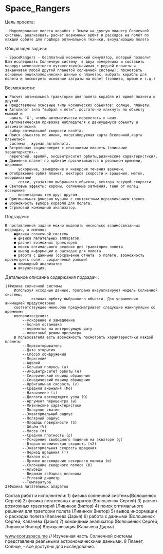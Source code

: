 # Space_Rangers


Цель проекта:

 	- Моделирование полета корабля с Земли на другую планету Солнечной системы, реализовать расчет возможных орбит и расходов на полёт по каждой орбите для подбора оптимальной техники, визуализацию полета



Общая идея задачи:
	
	- SpaceRangers - бесплатный космический симулятор, который позволит Вам исследовать Солнечную систему  в двух измерениях и составить маршрут межпланетного путишествия(начиная с родной планеты и заканчивая любой другой планетой солнечной системы); посмотреть основные энцеклопедические данные о планетах; выбрать корабль для полета и посмотреть основные затраты на полет (топливо, время и т.д.)



Возможности:

	● Расчет оптимальной траектории для полета корабля из одной планеты к другой.
	● Представлены основные типы космических объектов: солнце, планеты.
	● Автопилот типа "выбрал и лети": достаточно кликнуть по объекту мышкой и 
	  нажать 'G', чтобы автоматически перелететь к нему.
	● Автоматическая привязка наблюдателя к движущемуся объекту и автоматический
	  выбор оптимальной скорости полёта.
	● Поиск объектов по имени, масштабируемая карта Вселенной,карта планетной 
	  системы , журнал автопилота.
	● Встроенная энциклопедия с описаниями планеты (описание характеристик-- 
	  перегелий. афелий, эксцентриситет орбиты,физические характеристики). 
	● Движения планет по орбитам просчитываются в реальном времени, возможно 
          ускорение, замедление и инверсия течения времени.
	● Отображение орбит планет, векторов скорости и вращения, меток, координатной 
          сетки, указателя выбранного объекта, вектора текущей скорости.
	● Световые эффекты: короны, солнечные затмения, тени от колец, освещение 
          планетарных тел друг другом.
	● Оригинальная фоновая музыка с контекстным переключением треков.
	● Возможность выбора корабля для полета. 
	● Строковый командный анализатор.



Подзадачи: 

	В поставленной задаче можно выделить несколько взаимосвязанных подзадач, а именно:
		●физика солнечной системы
		● физика летательных аппаратов
		● расчет возможных траекторий 
		● поиск оптимального решения для траектории полета
		● вывод информации о расходах для полета
		● работа с данными (сохранение отчета  о полете, возможность просмотреть полет. сохранненый раньше)
		● командный анализатор 
		● визуализация. 



Детальное описание содержания подзадач	:

	1)Физика солнечной системы
		Используя исходные данные, програма визуализирует модель Солнечной системы,
                включая орбиту выбранного объекта. Для управления анимацией предусмотрено
		соответствующее меню.Оно предусматривает следующие манипуляции со временем
		воспроизведения: 
			--ускорение и замедление 
			--полная остановка 
			--перемотка на интересующую дату
			--пошаговый режим просмотра
		В пользователя есть возможность посмотреть характеристики каждой планеты
			--Первооткрыватель 	
			--Дата открытия 		
			--Способ обнаружения 	
			--Перигелий 	
			--Афелий 	
			--Большая полуось (a) 	
			--Эксцентриситет орбиты (e) 	
			--Сидерический период обращения 	
			--Синодический период обращения 	
			--Орбитальная скорость (v) 	
			--Средняя аномалия (Mo) 	
			--Наклонение (i) 	
			--Долгота восходящего узла (Ω) 	
			--Аргумент перицентра (ω) 	
			--Физические характеристики
			--Полярное сжатие 	
			--Экваториальный радиус 	
			--Полярный радиус 	
			--Площадь поверхности (S) 	
			--Объём (V) 	
			--Масса (m) 	
			--Средняя плотность (ρ) 	
			--Ускорение свободного падения на экваторе (g) 	
			--Вторая космическая скорость (v2) 	
			--Экваториальная скорость вращения 	
			--Период вращения (T) 	
			--Наклон оси 	
			--Прямое восхождение северного полюса (α) 	
			--Склонение северного полюса (δ) 	
			--Альбедо 	
			--Видимая звёздная величина 	
			--Угловой диаметр 	
			--Температура
	2)Физика литательных апаратов
			 	

		



Состав работ и исполнители:
	1) физика солнечной системы(Волошенюк Сергей)
	2) физика летательных апаратов (Волошенюк Сергей)
	3) расчет возможных траекторий (Ливинюк Виктор)
	4) поиск оптимального решения для траетории полета (Ливинюк Виктор)
	5) вывод информации о расходах полета (Калачева Дарья)
	6) работа с данными (Волошенюк Сергей, Калачева Дарья)
	7) командный анализатор  (Волошенюк Сергей, Ливинюк Виктор)
	8)визуализация (Калачева Дарья)
 



www.ecoruspace.me
// Изученная часть Солнечной системы представлена реальными астрономическими данными. 8 Планет, Солнце,  - всё доступно для исследования.  





